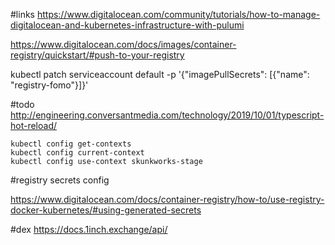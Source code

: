 
#links
https://www.digitalocean.com/community/tutorials/how-to-manage-digitalocean-and-kubernetes-infrastructure-with-pulumi

https://www.digitalocean.com/docs/images/container-registry/quickstart/#push-to-your-registry


kubectl patch serviceaccount default -p '{"imagePullSecrets": [{"name": "registry-fomo"}]}'


#todo
http://engineering.conversantmedia.com/technology/2019/10/01/typescript-hot-reload/


```
kubectl config get-contexts
kubectl config current-context
kubectl config use-context skunkworks-stage
```


#registry secrets config

https://www.digitalocean.com/docs/container-registry/how-to/use-registry-docker-kubernetes/#using-generated-secrets



#dex
https://docs.1inch.exchange/api/
